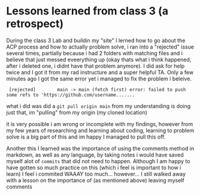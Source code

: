 
# Lessons learned from class 3 (a retrospect)

During the class 3 Lab and buildin my "site" I lerned how to go about the ACP process and how to actually problem solve, i ran into a "rejected" issue several times, partially because i had 2 folders with matching files and i believe that just messed eveerything up (okay thats what i think happened, after i deleted one, i didnt have that problem anymore). I did ask for help twice and I got it from my rad instructure and a super helpful TA. Only a few minutes ago I got the same error yet i managed to fix the problem i beleive.

`` [rejected]        main -> main (fetch first)
error: failed to push some refs to 'https://github.com/username.......``

what i did was did a ``git pull origin main`` from my understanding is doing just that, im "pulling" from my origin (my cloned location)

it is very possible i am wrong or incomplete with my findings, however from my few years of researching and learning about coding, learning to problem solve is a big part of this and im happy I managed to pull this off.

Another this I learned was the importance of using the comments method in markdown, as well as any language, by taking notes i would have saved myself alot of ``commits`` that did not need to happen. Although I am happy to have gotten so much practice on this (which i feel is important to how i learn) I feel i commited WAAAY too much... however... I still walked away with a lesson on the importance of (as mentioned above) leaving myself comments 
